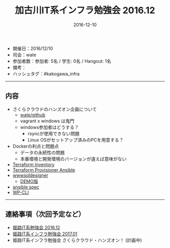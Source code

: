 ﻿---
title: 加古川IT系インフラ勉強会 2016.12
date: 2016-12-10
categories:
  - 開催履歴
tags:
  - 加古川IT系インフラ勉強会
---

* 開催日：2016/12/10
* 司会：wate
* 参加者数：参加者: 5名 / 学生: 0名 / Hangout: 1名
* 備考：
* ハッシュタグ：#kakogawa_infra

---

## 内容

* さくらクラウドのハンズオン企画について
  * [wate/github](https://github.com/wate/sakura-hands-on/)
  * vagrant x windows は鬼門
  * windows参加者はどうする？
    * rsyncが使用できない問題
    * Linux OSがセットアップ済みのPCを用意する？
* Dockerの利点と問題点
  * データの永続性の問題
  * 本番環境と開発環境のバージョンが違えば意味がない
* [Terraform Inventory](https://github.com/adammck/terraform-inventory)
* [Terraform Provisioner Ansible](https://github.com/jonmorehouse/terraform-provisioner-ansible)
* [wwwsqldesigner](https://github.com/ondras/wwwsqldesigner)
  * [DEMO版](http://ondras.zarovi.cz/sql/demo/?keyword=default)
* [ansible spec](https://github.com/volanja/ansible_spec)
* [WP-CLI](http://wp-cli.org/ja/)

---

## 連絡事項（次回予定など）

* [姫路IT系勉強会 2016.12](https://histudy.connpass.com/event/45593/)
* [姫路IT系インフラ勉強会 2017.01](https://histudy.connpass.com/event/46961/)
* 姫路IT系インフラ勉強会 さくらクラウド・ハンズオン！ (計画中)
